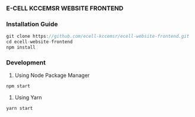 ### E-CELL KCCEMSR WEBSITE FRONTEND

### Installation Guide

```javascript
git clone https://github.com/ecell-kccemsr/ecell-website-frontend.git
cd ecell-website-frontend
npm install
```
### Development
1. Using Node Package Manager 
```javascript
npm start
```

1. Using Yarn
```javascript
yarn start
```
